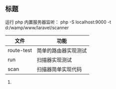 ## 标题
运行 php 内置服务器监听：
php -S localhost:9000 -t d:/wamp/www/laravel/scanner

|文件|功能|
|-|-|
|route-test|简单的路由器实现测试|
|run|扫描器实现测试|
|scan|扫描器简单实现代码|

1.           